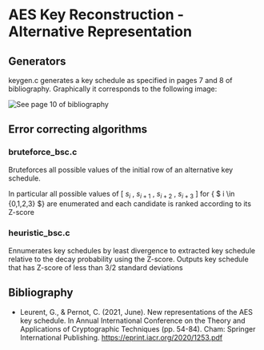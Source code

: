 # AES Key Reconstruction - Alternative Representation

## Generators

keygen.c generates a key schedule as specified in pages 7 and 8 of bibliography. Graphically it corresponds to the following image:

![See page 10 of bibliography](/img/graphic.png?raw=true "One round of the AES-128 key schedule (Leurent & Pernot, 2021)")

## Error correcting algorithms

### bruteforce_bsc.c

Bruteforces all possible values of the initial row of an alternative key schedule.

In particular all possible values of [ $s_i$ , $s_{i+1}$ , $s_{i+2}$ , $s_{i+3}$ ] for { $ i \in {0,1,2,3} $} are enumerated and each candidate is ranked according to its Z-score

### heuristic_bsc.c 

Ennumerates key schedules by least divergence to extracted key schedule relative to the decay probability using the Z-score. Outputs key schedule that has Z-score of less than 3/2 standard deviations

## Bibliography

- Leurent, G., & Pernot, C. (2021, June). New representations of the AES key schedule. In Annual International Conference on the Theory and Applications of Cryptographic Techniques (pp. 54-84). Cham: Springer International Publishing. https://eprint.iacr.org/2020/1253.pdf
